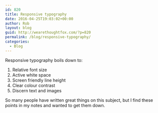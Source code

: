 ```yaml
---
id: 820
title: Responsive typography
date: 2016-04-25T19:03:02+00:00
author: Rob
layout: blog
guid: http://wearethoughtfox.com/?p=820
permalink: /blog/responsive-typography/
categories:
  - Blog
---
```

Responsive typography boils down to:

1. Relative font size
2. Active white space
3. Screen friendly line height
4. Clear colour contrast
5. Discern text and images

So many people have written great things on this subject, but I find these points in my notes and wanted to get them down.
